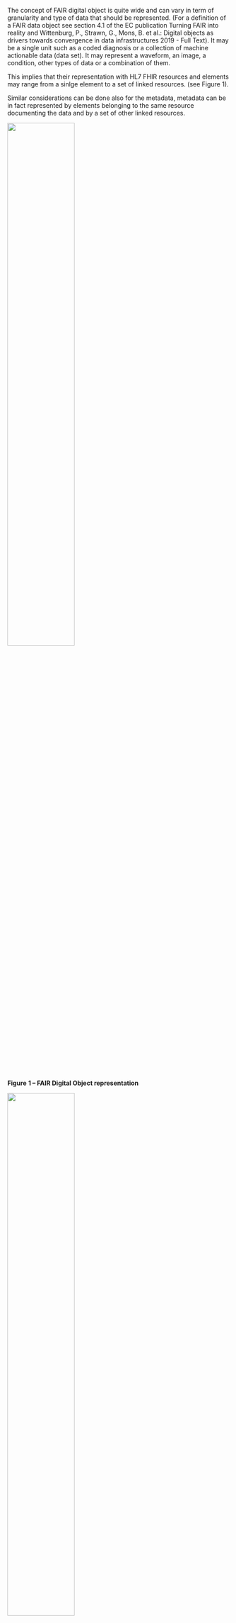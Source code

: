 The concept of FAIR digital object is quite wide and can vary in term of
granularity and type of data that should be represented. (For a
definition of a FAIR data object see section 4.1 of the EC publication
Turning FAIR into reality and Wittenburg, P., Strawn, G., Mons, B. et
al.: Digital objects as drivers towards convergence in data
infrastructures 2019 - Full Text). It may be a single unit such as a
coded diagnosis or a collection of machine actionable data (data set).
It may represent a waveform, an image, a condition, other types of data
or a combination of them.

This implies that their representation with HL7 FHIR resources and
elements may range from a sinlge element to a set of linked resources.
(see Figure 1).

Similar considerations can be done also for the metadata, metadata can
be in fact represented by elements belonging to the same resource
documenting the data and by a set of other linked resources.

<div><img src="metadata-1.png" style="width:55%"/></div>

**Figure** **1 – FAIR Digital Object representation**

<div><img src="metadata-2.png" style="width:55%"/></div>

**Figure** **2 – Mapping FAIR data and metadata**

The critical point is however the **actual logical distinction between
metadata and data** (both are FAIR DO); with metadata playing a key role
for making data findable, accessible, interoperable and reusable.  
Metadata are in fact usually described as the "data about data", but in
practice what is "data" and what is "metadata" is a matter of
perspective: based on the context, the same information can be in fact
considered as part of the data or of the metadata.

This makes even more complex the mapping of the FAIR DO to the FHIR
resources.

<div><img src="metadata-3.png" style="width:55%"/></div>

**Figure** **3 – Mapping FAIR data and metadata**

In consideration of the previous arguments, the realization of the
requirement for a metadata FAIR data object, distinct from the data FAIR
data object, and identified by a persistent and unique ID need to be
pragmatically evaluated, above all for FHIR implementations.

This means that depending on the context of use and on the granularity
of data, distinct and identifiable FHIR resources can be used to record
a selected set of metadata elements; but this might not be true for all
the information that could be considered metadata.

Let's consider for example the following levels:

1.  **Study Level**: specific to a study, publication, or usage context
    (collection of subject level data).

2.  **Subject Level**: specific to a single subject (patient).

<div><img src="metadata-4.png" style="width:55%"/></div>

**Figure** **4 - Example of levels of data objects granularity**

If for the study level we can assume data are represented by the subject
level objects, distinct from the metadata describing the "study" (see
figure below) ; this might be not so true for the subject level.

<div><img src="metadata-5.png" style="width:55%"/></div>

**Figure** **5 – Metadata and data for a data collection.**

HL7 FHIR provides several candidates resources to represent metadata for
collection of data (e.g., Bundle, Lists..) and the choice of the
resource to be used strongly depend on the usage
context. **Library,** **Citation** and **ResearchStudy**, seem to be
the most promising resources to better support the “rich metadata” FAIR
requirement; however not all of them are available in HL7 FHIR R4.
Furthermore, since most of them have a low [FHIR maturity
level](https://www.hl7.org/fhir/versions.html#maturity), they are
subject to possible non-negligible changes, including the way the
linkage between metadata (i.e. the resource itself) and data (i.e. the
referred resources) is realized.

The kinds of data objects that the metadata may refer to can be:

1.  Non-FHIR objects

2.  FHIR and non-FHIR objects

3.  FHIR-only objects

Depending on the “metadata” resource, the FHIR version chosen and the
type of object to point to, different solutions can be adopted. For
example, the current Library resource covers this requirement through
the content element (Attachment datatype), in this case the link to data
is recorded by using an uri (this may or may not be enough for referring
FHIR resources). Citation (looking at the FHIR R5 specs) provides
instead more flexible and comprehensive solutions through the
citedArtifact.relatedTo.target\[x\] element; providing different means
(uri, resource references, business identifiers) to handle these
references.

It’s worth to mention that FHIR specifies a dedicated resources
(Provenance) to record Provenance information typically part of the
“metadata”.

As described above, at the subject level, the boundary between metadata
and data is not always so sharp. In the example below derived from the
[Ninfea](https://confluence.hl7.org/display/SOA/NInFEA) real world case
is shown for example how the gestational week or the mother height and
weight, might be considered metadata for the signals, but also patient
level data.

<div><img src="metadata-6.png" style="width:55%"/></div>

**Figure** **6 – Metadata and data at the subject level.**

This guide will not therefore attempt to **prescribe any tight
separation of metadata/data at the subject level** when FAIR is
implemented by using HL7 FHIR.

There are HL7 FHIR resources (e.g. EvidenceReport, Bundle\[collection\],
Composition, List; DocumentManifest) that can be potentially used to
record some subject level metadata information as a distinct FHIR
resource instance. Nevertheless, typically metadata information is
recorded by a set of linked FHIR resources. For example, a Condition
instance documenting a specific problem (the data), may use
the *subject*, the *encounter* and the *evidence* references to
Patient, Encounter and Observation FHIR instances to document the
patient, encounter and other information used as evidence to describe
the context of this problem (the metadata).

In case of *non-FHIR data objects* or mixed cases (*FHIR and non-FHIR
objects*) implementers should evaluate the feasibility and the
cost/benefit of transforming these objects (completely or partially) in
FHIR instances; and/or creating FHIR resources (e.g., DocumentManifest)
to document some metadata information.
